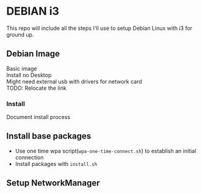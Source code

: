 # DEBIAN i3

This repo will include all the steps I'll use to setup Debian Linux with i3 for
ground up.

## Debian Image

Basic image  
Install no Desktop  
Might need external usb with drivers for network card  
TODO: Relocate the link

### Install

Document install process

## Install base packages

 - Use one time wpa script(`wpa-one-time-connect.sh`) to establish an initial connection
 - Install packages with `install.sh`

## Setup NetworkManager


